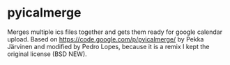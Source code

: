 pyicalmerge
===========

Merges multiple ics files together and gets them ready for google calendar upload.
Based on https://code.google.com/p/pyicalmerge/ by Pekka Järvinen and modified by Pedro Lopes, because it is a remix I kept the original license (BSD NEW). 
